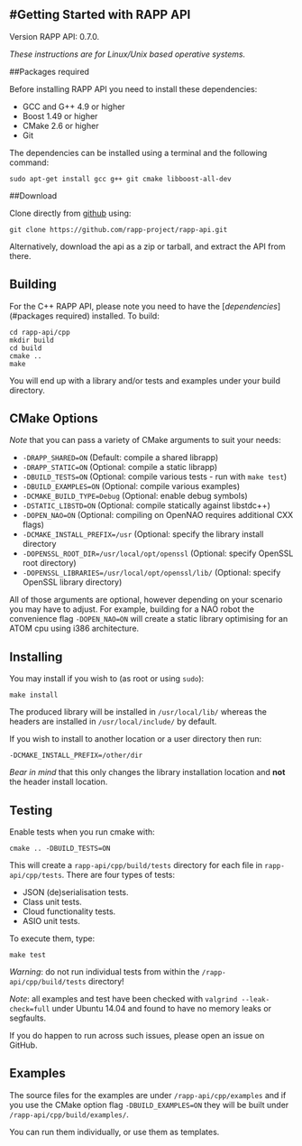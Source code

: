 #Getting Started with RAPP API 
---------------------

Version RAPP API: 0.7.0.

*These instructions are for Linux/Unix based operative systems.*

##Packages required

Before installing RAPP API you need to install these dependencies:

- GCC and G++ 4.9 or higher
- Boost 1.49 or higher  
- CMake 2.6 or higher 
- Git

The dependencies can be installed using a terminal and the following command:

```shell
sudo apt-get install gcc g++ git cmake libboost-all-dev
``` 

##Download

Clone directly from [github](https://github.com/rapp-project/rapp-api.git) using:

```shell
git clone https://github.com/rapp-project/rapp-api.git
```

Alternatively, download the api as  a zip or tarball, and extract the API from there.

## Building

For the C++ RAPP API, please note you need to have the [*dependencies*](#packages required) installed.
To build:

```shell
cd rapp-api/cpp
mkdir build
cd build
cmake ..
make
```

You will end up with a library and/or tests and examples under your build directory.

## CMake Options

*Note* that you can pass a variety of CMake arguments to suit your needs:

* `-DRAPP_SHARED=ON`                                (Default: compile a shared librapp)
* `-DRAPP_STATIC=ON`                                (Optional: compile a static librapp)
* `-DBUILD_TESTS=ON`                                (Optional: compile various tests - run with `make test`)
* `-DBUILD_EXAMPLES=ON`                             (Optional: compile various examples)
* `-DCMAKE_BUILD_TYPE=Debug`                        (Optional: enable debug symbols)
* `-DSTATIC_LIBSTD=ON`                              (Optional: compile statically against libstdc++)
* `-DOPEN_NAO=ON`                                   (Optional: compiling on OpenNAO requires additional CXX flags)
* `-DCMAKE_INSTALL_PREFIX=/usr`                     (Optional: specify the library install directory
* `-DOPENSSL_ROOT_DIR=/usr/local/opt/openssl`       (Optional: specify OpenSSL root directory)
* `-DOPENSSL_LIBRARIES=/usr/local/opt/openssl/lib/` (Optional: specify OpenSSL library directory)

All of those arguments are optional, however depending on your scenario you may have to adjust.
For example, building for a NAO robot the convenience flag `-DOPEN_NAO=ON` will create a static library optimising for an ATOM cpu using i386 architecture.

## Installing

You may install if you wish to (as root or using `sudo`):

```shell
make install
```

The produced library will be installed in `/usr/local/lib/` whereas the headers are installed in `/usr/local/include/` by default.

If you wish to install to another location or a user directory then run:

```shell
-DCMAKE_INSTALL_PREFIX=/other/dir
```

*Bear in mind* that this only changes the library installation location and **not** the header install location.

## Testing

Enable tests when you run cmake with:

```shell
cmake .. -DBUILD_TESTS=ON
```

This will create a `rapp-api/cpp/build/tests` directory for each file in `rapp-api/cpp/tests`.
There are four types of tests:

* JSON (de)serialisation tests.
* Class unit tests.
* Cloud functionality tests.
* ASIO unit tests.

To execute them, type:

```shell
make test
```

*_Warning_*: do not run individual tests from within the `/rapp-api/cpp/build/tests` directory!

*_Note_*: all examples and test have been checked with `valgrind --leak-check=full` under Ubuntu 14.04 and found
to have no memory leaks or segfaults.

If you do happen to run across such issues, please open an issue on GitHub.

## Examples

The source files for the examples are under `/rapp-api/cpp/examples` and if you use the CMake option flag `-DBUILD_EXAMPLES=ON` they
will be built under `/rapp-api/cpp/build/examples/`.

You can run them individually, or use them as templates.
